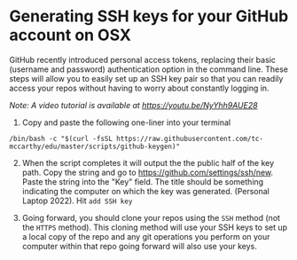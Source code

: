 # Generating SSH keys for your GitHub account on OSX

GitHub recently introduced personal access tokens, replacing their basic (username and password) authentication option in the command line. These steps will allow you to easily set up an SSH key pair so that you can readily access your repos without having to worry about constantly logging in.

_Note: A video tutorial is available at https://youtu.be/NyYhh9AUE28_

1. Copy and paste the following one-liner into your terminal

```
/bin/bash -c "$(curl -fsSL https://raw.githubusercontent.com/tc-mccarthy/edu/master/scripts/github-keygen)"
```

2. When the script completes it will output the the public half of the key path. Copy the string and go to https://github.com/settings/ssh/new. Paste the string into the "Key" field. The title should be something indicating the computer on which the key was generated. (Personal Laptop 2022). Hit `add SSH key`

3. Going forward, you should clone your repos using the `SSH` method (not the `HTTPS` method). This cloning method will use your SSH keys to set up a local copy of the repo and any git operations you perform on your computer within that repo going forward will also use your keys.
